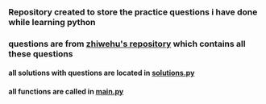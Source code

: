### Repository created to store the practice questions i have done while learning python
### questions are from [zhiwehu's repository](https://github.com/zhiwehu/Python-programming-exercises) which contains all these questions

#### all solutions with questions are located in [solutions.py](https://github.com/PallavJain01/Python-practice-questions/blob/main/solutions.py)
#### all functions are called in [main.py](https://github.com/PallavJain01/Python-practice-questions/blob/main/main.py)
